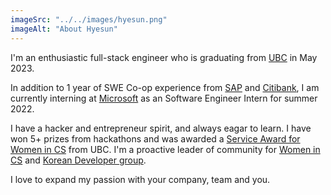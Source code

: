 ```yaml
---
imageSrc: "../../images/hyesun.png"
imageAlt: "About Hyesun"
---
```



I'm an enthusiastic full-stack engineer who is graduating from [UBC](https://www.ubc.ca/) in May 2023. 
 
In addition to 1 year of SWE Co-op experience from [SAP](https://www.sap.com/canada/) and [Citibank](https://www.citigroup.com/canada/en/), I am currently interning at [Microsoft](https://www.microsoft.com/) as an Software Engineer Intern for summer 2022.

I have a hacker and entrepreneur spirit, and always eagar to learn. 
I have won 5+ prizes from hackathons and was awarded a [Service Award for Women in CS](https://www.cs.ubc.ca/award/2021/06/visier-service-awards-computer-science) from UBC. I'm a proactive leader of community for [Women in CS](https://ubcwics.com/) and [Korean Developer group](https://www.meetup.com/Vancouver-KDD). 

I love to expand my passion with your company, team and you. 

<!---Photo by <a href="https://unsplash.com/@charlesdeluvio?utm_source=unsplash&utm_medium=referral&utm_content=creditCopyText" target="_blank" rel="nofollow noopener noreferrer" aria-label="External Link"><u>Charles Deluvio</u></a> on Unsplash
--->